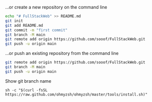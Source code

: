 
…or create a new repository on the command line

```sh
echo "# FullStackWeb" >> README.md
git init
git add README.md
git commit -m "first commit"
git branch -M main
git remote add origin https://github.com/sooof/FullStackWeb.git
git push -u origin main
```

…or push an existing repository from the command line

```sh
git remote add origin https://github.com/sooof/FullStackWeb.git
git branch -M main
git push -u origin main
```


Show git branch name

```
sh -c "$(curl -fsSL https://raw.github.com/ohmyzsh/ohmyzsh/master/tools/install.sh)"

```

